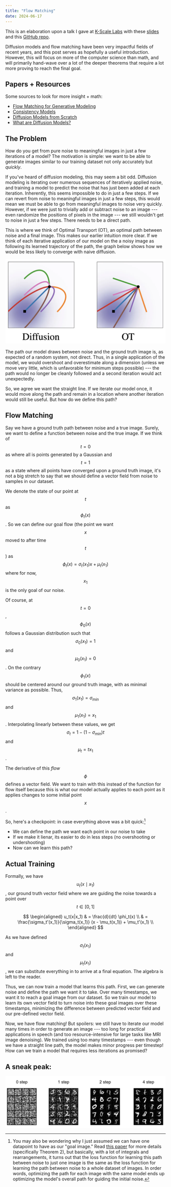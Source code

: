 ```yaml
---
title: "Flow Matching"
date: 2024-06-17
---
```


This is an elaboration upon a talk I gave at [K-Scale Labs](https://www.ycombinator.com/companies/k-scale-labs) with these [slides](https://docs.google.com/presentation/d/18dlGr7veUm9JJdOz9r6l0rRYYDlzWDRs6uF6lraZs3w/edit?usp=sharing) and this [GitHub repo](https://github.com/kscalelabs/min-consistency-models).

Diffusion models and flow matching have been very impactful fields of recent years, and this post serves as hopefully a useful introduction. However, this will focus on more of the computer science than math, and will primarily hand-wave over a lot of the deeper theorems that require a lot more proving to reach the final goal.

## Papers + Resources
Some sources to look for more insight + math:
- [Flow Matching for Generative Modeling](https://arxiv.org/pdf/2210.02747)
- [Consistency Models](https://arxiv.org/pdf/2303.01469)
- [Diffusion Models from Scratch](https://www.tonyduan.com/diffusion/index.html)
- [What are Diffusion Models?](https://lilianweng.github.io/posts/2021-07-11-diffusion-models/)

## The Problem

How do you get from pure noise to meaningful images in just a few iterations of a model? The motivation is simple: we want to be able to generate images similar to our training dataset not only accurately but *quickly*.

If you've heard of diffusion modeling, this may seem a bit odd. Diffusion modeling is iterating over numerous sequences of iteratively applied noise, and training a model to predict the noise that has just been added at each iteration. Inherently, this seems impossible to do in just a few steps. If we can revert from noise to meaningful images in just a few steps, this would mean we must be able to go from meaningful images to noise very quickly. However, if we were just to trivially add or subtract noise to an image --- even randomize the positions of pixels in the image --- we still wouldn't get to noise in just a few steps. There needs to be a direct path.

This is where we think of Optimal Transport (OT), an optimal path between noise and a final image. This makes our earlier intuition more clear. If we think of each iterative application of our model on the a noisy image as following its learned trajectory of the path, the graph below shows how we would be less likely to converge with naive diffusion.

![diffusion_to_ot](/images/consistency-modeling/diffusion_vs_ot.webp)

The path our model draws between noise and the ground truth image is, as expected of a random system, not direct. Thus, in a single application of the model, we would overshoot and overestimate along a dimension (unless we move very little, which is unfavorable for minimum steps possible) --- the path would no longer be cleanly followed and a second iteration would act unexpectedly.

So, we agree we want the straight line. If we iterate our model once, it would move along the path and remain in a location where another iteration would still be useful. But how do we define this path?

## Flow Matching

Say we have a ground truth path between noise and a true image. Surely, we want to define a function between noise and the true image. If we think of $$t=0$$ as where all is points generated by a Gaussian and $$t=1$$ as a state where all points have converged upon a ground truth image, it's not a big stretch to say that we should define a vector field from noise to samples in our dataset.

We denote the state of our point at $$t$$ as $$\phi_t(x)$$. So we can define our goal flow (the point we want $$x$$ moved to after time $$t$$) as $$\phi_t(x) = \sigma_t(x_1)x + \mu_t(x_1)$$ where for now, $$x_1$$ is the only goal of our noise.

Of course, at $$t=0$$, $$\phi_0(x)$$ follows a Gaussian distribution such that $$\sigma_0(x_1) = 1$$ and $$\mu_0(x_1) = 0$$. On the contrary $$\phi_1(x)$$ should be centered around our ground truth image, with as minimal variance as possible. Thus, $$\sigma_1(x_1) = \sigma_{min}$$ and $$\mu_1(x_1) = x_1$$. Interpolating linearly between these values, we get $$\sigma_t = 1 - (1 - \sigma_{min})t$$ and $$\mu_t = tx_1$$.

The derivative of this *flow* $$\phi$$ defines a vector field. We want to train with this instead of the function for flow itself because this is what our model actually applies to each point as it applies changes to some initial point $$x$$.

So, here's a checkpoint: in case everything above was a bit quick:[^1]
- We can define the path we want each point in our noise to take
- If we make it lienar, its easier to do in less steps (no overshooting or undershooting)
- Now can we learn this path?

## Actual Training

Formally, we have $$ u_t(x \mid x_1) $$, our ground truth vector field where we are guiding the noise towards a point over $$t \in [0, 1]$$

$$
\begin{aligned}
u_t(x|x_1) & = \frac{d}{dt} \phi_t(x) \\
& = \frac{\sigma_t'(x_1)}{\sigma_t(x_1)} (x - \mu_t(x_1)) + \mu_t'(x_1) \\
\end{aligned}
$$

As we have defined $$\sigma_t(x_1)$$ and $$\mu_t(x_1)$$, we can substitute everything in to arrive at a final equation. The algebra is left to the reader.

Thus, we can now train a model that learns this path. First, we can generate noise and define the path we want it to take. Over many timestamps, we want it to reach a goal image from our dataset. So we train our model to learn its own vector field to turn noise into these goal images over these timestamps, minimizing the difference between predicted vector field and our pre-defined vector field.

Now, we have flow matching! But spoilers: we still have to iterate our model many times in order to generate an image --- too long for practical applications in speech (and too resource-intensive for large tasks like MRI image denoising). We trained using too many timestamps --- even though we have a straight line path, the model makes minor progress per timestep! How can we train a model that requires less iterations as promised?

## A sneak peak:

![steps_figure](/images/consistency-modeling/steps_figure.webp)

[^1]: You may also be wondering why I just assumed we can have one datapoint to have as our "goal image." Read [this paper](https://arxiv.org/pdf/2210.02747) for more details (specifically Theorem 2), but basically, with a lot of integrals and rearrangements, it turns out that the loss function for learning this path between noise to just one image is the same as the loss function for learning the path between noise to a whole dataset of images. In order words, optimizing the path for each image with the same model ends up optimizing the model's overall path for guiding the initial noise.